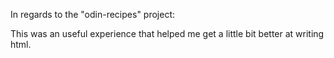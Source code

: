 In regards to the "odin-recipes" project:

This was an useful experience that helped me get a little bit better at writing html.
